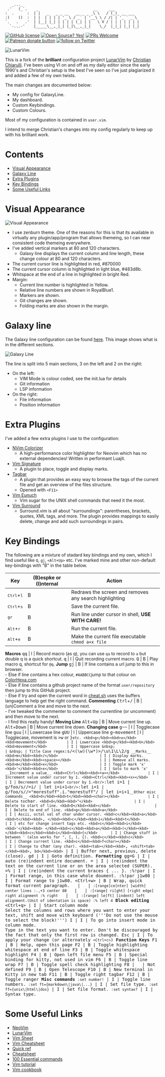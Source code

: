 ```
   _..._
 .'   (_`.    _                         __     ___
:  .      :  | |   _   _ _ __   __ _ _ _\ \   / (_)_ __ ___
:)    ()  :  | |  | | | | '_ \ / _` | '__\ \ / /| | '_ ` _ \
`.   .   .'  | |__| |_| | | | | (_| | |   \ V / | | | | | | |
  `-...-'    |_____\__,_|_| |_|\__,_|_|    \_/  |_|_| |_| |_|
```

<!-- Christian Information -->
<!-- {{{1 -->
[![GitHub license](https://img.shields.io/github/license/ChristianChiarulli/LunarVim)](https://github.com/ChristianChiarulli/LunarVim/blob/master/LICENSE)
[![Open Source? Yes!](https://badgen.net/badge/Open%20Source%20%3F/Yes%21/blue?icon=github)](https://github.com/ChristianChiarulli/lunarvim)
[![PRs Welcome](https://img.shields.io/badge/PRs-welcome-brightgreen.svg?style=flat-square)](http://makeapullrequest.com)
<a href="https://patreon.com/chrisatmachine" title="Donate to this project using Patreon"><img src="https://img.shields.io/badge/patreon-donate-yellow.svg" alt="Patreon donate button" /></a>
<a href="https://twitter.com/intent/follow?screen_name=chrisatmachine"><img src="https://img.shields.io/twitter/follow/chrisatmachine?style=social&logo=twitter" alt="follow on Twitter"></a>
<!-- }}}1 -->

<!-- Main Image -->
<!-- {{{1 -->
![LunarVim](./utils/media/demoScreen.png)
<!-- }}}1 -->

<!-- Introduction -->
<!-- {{{1 -->

This is a fork of the **brilliant** configuration project
[LunarVim](https://github.com/ChristianChiarulli/LunarVim) by [Christian
Chiarulli](https://twitter.com/intent/follow?screen_name=chrisatmachine).
I've been using VI on and off as my daily editor since the early 1990's and
Christian's setup is the best I've seen so I've just plagiarized it and added a
few of my own twists.

The main changes are documented below:

- My config for GalaxyLine.
- My dashboard.
- Custom Keybindings.
- Custom Colours.

Most of my configuration is contained in `user.vim`.

I intend to merge Christian's changes into my config regularly to keep up with
his brilliant work.

<!-- }}}1 -->

# Contents
<!-- {{{1 -->
- [Visual Appearance](#visual-appearance)
- [Galaxy Line](#galaxy-line)
- [Extra Plugins](#extra-plugins)
- [Key Bindings](#key-bindings)
- [Some Useful Links](#some-useful-links)
<!-- }}}1 -->

# Visual Appearance
<!-- {{{1 -->
![Visual Appearance](./utils/media/VisualAppearance.png)
- I use zenburn theme.  One of the reasons for this is that its available in virtually
  any plugin/app/program that allows themeing, so I can near consistent code themeing
  everywhere.
- I've added vertical markers at 80 and 120 characters.
  - Galaxy line displays the current column and line length, these change colour at 80 and 120 characters.
- The current cursor line is highlighted in red, #870000
- The current cursor column is highlighted in light blue, #483d8b.
- Whitspace at the end of a line in highlighted in bright Red.
- Margin:
  - Current line number is highlighted in Yellow.
  - Relative line numbers are shown in RoyalBlue1.
  - Markers are shown.
  - Git changes are shown.
  - Folding marks are also shown in the margin.
<!-- }}}1 -->

# Galaxy line
<!-- {{{1 -->
The Galaxy line configuration can be found [here](https://github.com/jimcornmell/LunarVim/blob/master/lua/lv-galaxyline/init.lua).
This image shows what is in the different sections.

![Galaxy Line](./utils/media/GalaxyLine.svg)

The line is split into 5 main sections, 3 on the left and 2 on the right:

- On the left:
  - VIM Mode is colour coded, see the init.lua for details
  - Git information
  - LSP information
- On the right:
  - File information
  - Position information
<!-- }}}1 -->

# Extra Plugins
<!-- {{{1 -->
I've added a few extra plugins I use to the configuration:

- [NVim Colorizer](https://github.com/norcalli/nvim-colorizer.lua)
  - A high-performance color highlighter for Neovim which has no external dependencies! Written in performant Luajit.
- [Vim Signature](https://github.com/kshenoy/vim-signature)
  - A plugin to place, toggle and display marks.
- [Tagbar](https://github.com/preservim/tagbar)
  - A plugin that provides an easy way to browse the tags of the current file and get an overview of the files structure.
  - Opened with `<F11>`
- [Vim Eunuch](https://github.com/tpope/vim-eunuch)
  - Vim sugar for the UNIX shell commands that need it the most.
- [Vim Surround](https://github.com/tpope/vim-surround)
  - Surround.vim is all about "surroundings": parentheses, brackets, quotes,
    XML tags, and more. The plugin provides mappings to easily delete, change and add such surroundings in pairs.
<!-- }}}1 -->

# Key Bindings
<!-- {{{1 -->

The following are a mixture of stadard key bindings and my own, which I find
useful like `Q`, `gj`, `<Alt+Up>` etc. I've marked mine and other non-default
key-bindings with "B" in the table below.

Key                   | (B)espke or (I)nternal | Action
------------------------------- | - | -------------------------------
<kbd>Ctrl</kbd>+<kbd>l</kbd>    | B | Redraws the screen and removes any search highlighting
<kbd>Ctrl</kbd>+<kbd>s</kbd>    | B | Save the current file.
<kbd>g</kbd><kbd>r</kbd>        | B | Run line under cursor in shell, **USE WITH CARE!**
<kbd>Alt</kbd>+<kbd>r</kbd>     | B | Run the current file.
<kbd>Alt</kbd>+<kbd>e</kbd>     | B | Make the current file executable `chmod a+x file`
__Macros__
<kbd>q</kbd><kbd>q</kbd>        | I | Record macro (as q), you can use `qa` to record to `a` but double q is a quick shortcut.
<kbd>q</kbd>                    | I | Quit recording current macro.
<kbd>Q</kbd>                    | B | Play macro q, shortcut for `@q`.
__Jump__
<kbd>g</kbd><kbd>j</kbd>        | B | If line contains a url jump to this in browser.<br/> - Else if line contains a hex colour, `#AABBCC`jump to that colour on [ColorHexa.com](https://www.colorhexa.com)<br/>- Else if line contains a github project name of the format  `user/repository` then jump to this GitHub project.<br/>- Else if try and open the current word in [cheat.sh](https://cheat.sh) uses the buffers language to help get the right command.
__Commenting__
<kbd>Ctrl</kbd>+<kbd>/</kbd>             | B | (un)Comment a line and move to the next.<br/> - I've tweaked the commenter to comment the currentline (or uncomment) and then move to the next.  <br/> - I find this really handy!
__Moving Line__
<kbd>Alt</kbd>+<kbd>Up</kbd>             | B | Move current line up.
<kbd>Alt</kbd>+<kbd>Down</kbd>           | B | Move current line down.
__Changing case__
<kbd>g</kbd><kbd>~</kbd><kbd>~</kbd>                  | I | Togglecase line
<kbd>g</kbd><kbd>u</kbd><kbd>u</kbd>                  | I | Lowercase line
<kbd>g</kbd><kbd>U</kbd><kbd>U</kbd>                  | I | Uppercase line
<kbd>g</kbd><kbd>~</kbd><kbd>movement</kbd>         | I | Togglecase, movement is <kbd>>w</kbd> or <kbd>}` etc.
<kbd>g</kbd><kbd>u</kbd><kbd>movement</kbd>         | I | Lowercase
<kbd>g</kbd><kbd>U</kbd><kbd>movement</kbd>         | I | Uppercase
&nbsp;                          | &nbsp; | Title Case regex `:s/\<\(\w\)\(\w\*\)\>/\u\1\L\2/g`
__Marks__
<kbd>m</kbd><kbd>/</kbd>                   | I | Display marks.
<kbd>m</kbd><kbd><space></kbd>             | I | Remove all marks.
<kbd>m</kbd><kbd>x</kbd>                   | I | Toggle mark 'x'
<kbd>'</kbd><kbd>x</kbd>                   | I | Goto to mark 'x'
__Increment a value__
<kbd><Ctrl</kbd><kbd>+a></kbd>             | I | Increment value under cursor by 1.
<kbd><Ctrl</kbd><kbd>+x></kbd>             | I | Decrement value under cursor by 1.<br/>`:let i=1 \| g/foo/s//\=i/ \| let i=i+1`<br/>`:let i=1 \| g/foo/s//\="morestuff".i."morestuff"/ \| let i=i+1`
__Other misc commands__
<kbd>d</kbd><kbd>t</kbd><kbd><char></kbd>             | I | Delete to `char`.
<kbd>d</kbd><kbd>^</kbd>                   | I | Delete to start of line.
<kbd>D</kbd><kbd></kbd>                    | I | Delete to end of line.
<kbd>g</kbd><kbd>a</kbd>                   | I | Ascii, octal val of char under cursor.
<kbd>c</kbd><kbd>a</kbd><kbd>t</kbd><kbd>`, `</kbd><kbd>c</kbd><kbd>i</kbd><kbd>t</kbd>           | I | etc for change insert tags etc.
<kbd>c</kbd><kbd>i</kbd><kbd>'</kbd><kbd>` `</kbd><kbd>c</kbd><kbd>a</kbd><kbd>(</kbd><kbd>` `</kbd><kbd>c</kbd><kbd>i</kbd><kbd>{</kbd>      | I | Change stuff in between ' (also works for ", [, (, {).
<kbd>c</kbd><kbd>c</kbd>                   | I | Change current line.
<kbd>c</kbd><kbd>f<char></kbd>             | I | Change to `char` (any char).
<kbd><tab></kbd><kbd>`, </kbd><kbd>`<shift+tab></kbd><kbd>`, </kbd><kbd>`bd</kbd><kbd>`    | I | Buffer next, previous, delete (close).
<kbd>g</kbd><kbd>d</kbd>                   | I | Goto definition.
__Formatting__
<kbd>g</kbd><kbd>g</kbd><kbd>=</kbd><kbd>G</kbd>                 | I | auto (re)indent entire document.
<kbd>=</kbd>                    | I | (re)indent the text on the current line or on the area selected (SUPER).
<kbd>=</kbd><kbd>%</kbd>                   | I | (re)indent the current braces { ... }.
<kbd>:%!par</kbd>               | I | Format range, in this case whole doument.
<kbd>:%!par j1w80</kbd>         | I | Format range to j1w80.
<kbd><Ctrl</kbd><kbd>+w></kbd>             | B | Wrap, quick format current paragraph.
&nbsp;                          | &nbsp; | `:[range]ce[nter] [width] center lines :.,+3 center 80`
&nbsp;                          | &nbsp; | `:[range] ri[ght] [right edge] right alignment :% right`
&nbsp;                          | &nbsp; | `:[range] le[ft] [indent] left alignment.(Unit of identation is space) :% left 4`
__Block editing__
<kbd><Ctrl</kbd><kbd>+q></kbd>             | I | Start column mode<br/>Select the columns and rows where you want to enter your text, shift and move with keyboard ('''Do not use the mouse to select the block!''')
<kbd>I</kbd>                    | I | To go into insert mode in column mode.<br/>Type in the text you want to enter. Don't be discouraged by the fact that only the first row is changed.
<kbd>Esc</kbd>                  | I | To apply your change (or alternately `<Ctrl+c>`)
__Function Keys__
<kbd>F1</kbd>                   | B | Help, open this page
<kbd>F2</kbd>                   | B | Toggle highlighting whitespace at end of line
<kbd>F3</kbd>                   | B | Toggle whitespace highlight
<kbd>F4</kbd>                   | B | Open left file menu
<kbd>F5</kbd>                   | B | Special binding for kitty, not used in vim
<kbd>F6</kbd>                   | B | Toggle line wrap
<kbd>F7</kbd>                   | B | Toggle spell check highlighting
<kbd>F8</kbd>                   | &nbsp; | Not defined
<kbd>F9</kbd>                   | B | Open Telescope
<kbd>F10</kbd>                  | B | New terminal in Kitty in new tab
<kbd>F11</kbd>                  | B | Toggle right tagbar
<kbd>F12</kbd>                  | B | Toggle ranger
__Misc commands__
`:set number!`                  | I | Toggle line numbers.
`:set ft={markdown\|java\|...}` | I | Set file type.
`:set ff={unix\|html\|dos}`     | I | Set file format.
`:set syntax?`                  | I | Syntax type.
<!-- }}}1 -->

# Some Useful Links
<!-- {{{1 -->
- [NeoVim](https://neovim.io)
- [LunarVim](https://github.com/ChristianChiarulli/LunarVim)
- [Vim Sheet](http://vimsheet.com)
- [Vim Cheatsheet](https://www.cheatsheet.wtf/vim/)
- [Quick ref](http://tnerual.eriogerg.free.fr/vimqrc.html)
- [Cheatsheet](https://paulgorman.org/technical/vim.html)
- [100 Essential commands](https://catswhocode.com/vim-commands/)
- [Vim tutorial](https://www.openvim.com/)
- [Vim cookbook](http://www.oualline.com/vim-cook.html)
<!-- }}}1 -->
